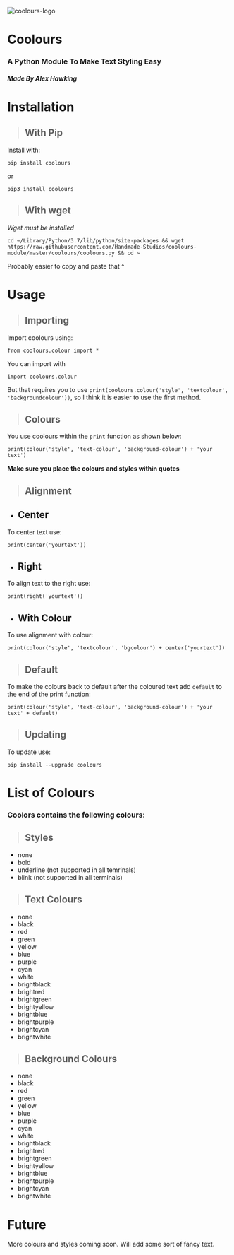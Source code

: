 ![coolours-logo](https://github.com/Handmade-Studios/coolours-module/blob/master/coolours_logo.png?raw=true)

# **Coolours**
### A Python Module To Make Text Styling Easy
#### _Made By Alex Hawking_

# Installation

> ## With Pip

Install with:

    pip install coolours

or

    pip3 install coolours

> ## With wget

_Wget must be installed_

    cd ~/Library/Python/3.7/lib/python/site-packages && wget https://raw.githubusercontent.com/Handmade-Studios/coolours-module/master/coolours/coolours.py && cd ~

Probably easier to copy and paste that ^


# Usage

> ## Importing

Import coolours using:

    from coolours.colour import *

You can import with

    import coolours.colour

But that requires you to use `print(coolours.colour('style', 'textcolour', 'backgroundcolour'))`, so I think it is easier to use the first method.

> ## Colours

You use coolours within the `print` function as shown below:

    print(colour('style', 'text-colour', 'background-colour') + 'your text')

**Make sure you place the colours and styles within quotes**

> ## Alignment

- ## Center

To center text use:

    print(center('yourtext'))

- ## Right

To align text to the right use:

    print(right('yourtext'))

- ## With Colour

To use alignment with colour:

    print(colour('style', 'textcolour', 'bgcolour') + center('yourtext'))

> ## Default

To make the colours back to default after the coloured text add `default` to the end of the print function:

    print(colour('style', 'text-colour', 'background-colour') + 'your text' + default)

> ## Updating

To update use:

    pip install --upgrade coolours

# List of Colours

### Coolors contains the following colours:

> ## Styles

- none
- bold
- underline (not supported in all temrinals)
- blink (not supported in all terminals)



> ## Text Colours

- none
- black
- red
- green
- yellow
- blue
- purple
- cyan
- white
- brightblack
- brightred
- brightgreen
- brightyellow
- brightblue
- brightpurple
- brightcyan
- brightwhite

> ## Background Colours

- none
- black
- red
- green
- yellow
- blue
- purple
- cyan
- white
- brightblack
- brightred
- brightgreen
- brightyellow
- brightblue
- brightpurple
- brightcyan
- brightwhite


# Future

More colours and styles coming soon. Will add some sort of fancy text.

